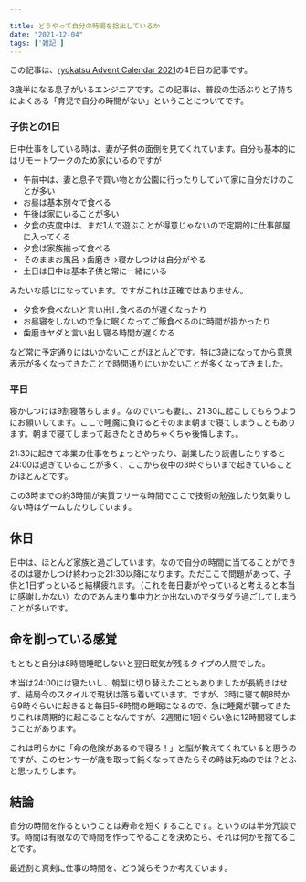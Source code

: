 ```yaml
---

title: どうやって自分の時間を捻出しているか
date: "2021-12-04"
tags: ['雑記']
---
```


この記事は、[ryokatsu Advent Calendar 2021](https://adventar.org/calendars/7126)の4日目の記事です。

3歳半になる息子がいるエンジニアです。この記事は、普段の生活ぶりと子持ちによくある「育児で自分の時間がない」ということについてです。

### 子供との1日

日中仕事をしている時は、妻が子供の面倒を見てくれています。自分も基本的にはリモートワークのため家にいるのですが

- 午前中は、妻と息子で買い物とか公園に行ったりしていて家に自分だけのことが多い
- お昼は基本別々で食べる
- 午後は家にいることが多い
- 夕食の支度中は、まだ1人で遊ぶことが得意じゃないので定期的に仕事部屋に入ってくる
- 夕食は家族揃って食べる
- そのままお風呂→歯磨き→寝かしつけは自分がやる
- 土日は日中は基本子供と常に一緒にいる

みたいな感じになっています。ですがこれは正確ではありません。

- 夕食を食べないと言い出し食べるのが遅くなったり
- お昼寝をしないので急に眠くなってご飯食べるのに時間が掛かったり
- 歯磨きヤダと言い出し寝る時間が遅くなる

など常に予定通りにはいかないことがほとんどです。特に3歳になってから意思表示が多くなってきたことで時間通りにいかないことが多くなってきました。

### 平日

寝かしつけは9割寝落ちします。なのでいつも妻に、21:30に起こしてもらうようにお願いしてます。ここで睡魔に負けるとそのまま朝まで寝てしまうこともあります。朝まで寝てしまって起きたときめちゃくちゃ後悔します。。

21:30に起きて本業の仕事をちょっとやったり、副業したり読書したりすると24:00は過ぎていることが多く、ここから夜中の3時ぐらいまで起きていることがほとんどです。

この3時までの約3時間が実質フリーな時間でここで技術の勉強したり気乗りしない時はゲームしたりしています。


## 休日

日中は、ほとんど家族と過ごしています。なので自分の時間に当てることができるのは寝かしつけ終わった21:30以降になります。ただここで問題があって、子供と1日ずっといると結構疲れます。（これを毎日妻がやっていると考えると本当に感謝しかない）なのであんまり集中力とか出ないのでダラダラ過ごしてしまうことが多いです。

## 命を削っている感覚

もともと自分は8時間睡眠しないと翌日眠気が残るタイプの人間でした。

本当は24:00には寝たいし、朝型に切り替えたこともありましたが長続きはせず、結局今のスタイルで現状は落ち着いています。ですが、3時に寝て朝8時から9時ぐらいに起きると毎日5-6時間の睡眠になるので、急に睡魔が襲ってきたりこれは周期的に起こることなんですが、2週間に1回ぐらい急に12時間寝てしまうことがあります。

これは明らかに「命の危険があるので寝ろ！」と脳が教えてくれていると思うのですが、このセンサーが歳を取って鈍くなってきたらその時は死ぬのでは？とふと思ったりします。


## 結論

自分の時間を作るということは寿命を短くすることです。というのは半分冗談です。時間は有限なので時間を作ってやることを決めたら、それは何かを捨てることです。

最近割と真剣に仕事の時間を、どう減らそうか考えています。

